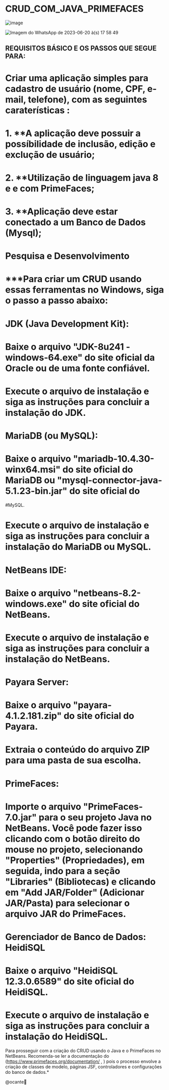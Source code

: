 # CRUD_COM_JAVA_PRIMEFACES
![image](https://github.com/Ocante/CRUD_COM_JAVA_PRIMEFACES/assets/63821194/c27ff0fd-7a6b-4ef2-8bc1-0f2a54c812e0)

![Imagem do WhatsApp de 2023-06-20 à(s) 17 58 49](https://github.com/Ocante/CRUD_COM_JAVA_PRIMEFACES/assets/63821194/897fc554-39e0-48f9-8582-2d50172a97b4)


## REQUISITOS BÁSICO  E OS PASSOS QUE SEGUE PARA:
# Criar uma aplicação simples para cadastro de usuário (nome, CPF, e-mail, telefone), com as seguintes caraterísticas :

# 1. **A aplicação deve possuir a possíbilidade de inclusão, edição e exclução de usuário;
# 2. **Utilização de linguagem java 8 e e com PrimeFaces;
# 3. **Aplicação deve estar conectado a um Banco de Dados (Mysql);


# Pesquisa e Desenvolvimento


# ***Para criar um CRUD usando essas ferramentas no Windows, siga o passo a passo abaixo:
# 
# JDK (Java Development Kit):
# 
# Baixe o arquivo "JDK-8u241 -windows-64.exe" do site oficial da Oracle ou de uma fonte confiável.
# Execute o arquivo de instalação e siga as instruções para concluir a instalação do JDK.

# MariaDB (ou MySQL):
# Baixe o arquivo "mariadb-10.4.30-winx64.msi" do site oficial do MariaDB ou "mysql-connector-java-5.1.23-bin.jar" do site oficial do 

#MySQL.
# Execute o arquivo de instalação e siga as instruções para concluir a instalação do MariaDB ou MySQL.

# NetBeans IDE:
# Baixe o arquivo "netbeans-8.2-windows.exe" do site oficial do NetBeans.
# Execute o arquivo de instalação e siga as instruções para concluir a instalação do NetBeans.

# Payara Server:
# 
# Baixe o arquivo "payara-4.1.2.181.zip" do site oficial do Payara.
# Extraia o conteúdo do arquivo ZIP para uma pasta de sua escolha.

# PrimeFaces:
# 
# Importe o arquivo "PrimeFaces-7.0.jar" para o seu projeto Java no NetBeans. Você pode fazer isso clicando com o botão direito do mouse no projeto, selecionando "Properties" (Propriedades), em seguida, indo para a seção "Libraries" (Bibliotecas) e clicando em "Add JAR/Folder" (Adicionar JAR/Pasta) para selecionar o arquivo JAR do PrimeFaces.

# Gerenciador de Banco de Dados: HeidiSQL
# 
# Baixe o arquivo "HeidiSQL 12.3.0.6589" do site oficial do HeidiSQL.
# Execute o arquivo de instalação e siga as instruções para concluir a instalação do HeidiSQL.

Para prosseguir com a criação do CRUD usando o Java e o PrimeFaces no NetBeans. Recomenda-se ler a documentação do (https://www.primefaces.org/documentation/ , ) pois o processo envolve a criação de classes de modelo, páginas JSF, controladores e configurações do banco de dados.*

@ocante🙏


